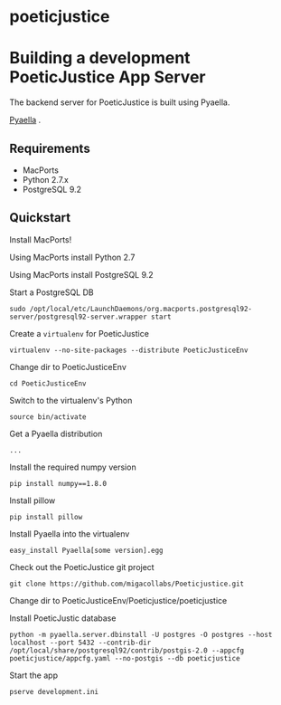 # poeticjustice

Building a development PoeticJustice App Server
===============================================


The backend server for PoeticJustice is built using Pyaella.

[Pyaella](http://migacollabs.github.io/Pyaella/ "Pyaella Docs") .

Requirements
------------

- MacPorts
- Python 2.7.x
- PostgreSQL 9.2

Quickstart
----------

Install MacPorts!

Using MacPorts install Python 2.7

Using MacPorts install PostgreSQL 9.2

Start a PostgreSQL DB

	sudo /opt/local/etc/LaunchDaemons/org.macports.postgresql92-server/postgresql92-server.wrapper start


Create a `virtualenv` for PoeticJustice

	virtualenv --no-site-packages --distribute PoeticJusticeEnv


Change dir to PoeticJusticeEnv

	cd PoeticJusticeEnv


Switch to the virtualenv's Python

	source bin/activate


Get a Pyaella distribution

	...


Install the required numpy version

	pip install numpy==1.8.0


Install pillow

	pip install pillow


Install Pyaella into the virtualenv

	easy_install Pyaella[some version].egg


Check out the PoeticJustice git project

	git clone https://github.com/migacollabs/Poeticjustice.git


Change dir to PoeticJusticeEnv/Poeticjustice/poeticjustice


Install PoeticJustic database

	python -m pyaella.server.dbinstall -U postgres -O postgres --host localhost --port 5432 --contrib-dir /opt/local/share/postgresql92/contrib/postgis-2.0 --appcfg poeticjustice/appcfg.yaml --no-postgis --db poeticjustice


Start the app

	pserve development.ini



